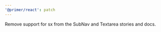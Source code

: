 ```yaml
---
'@primer/react': patch
---
```


Remove support for sx from the SubNav and Textarea stories and docs.
